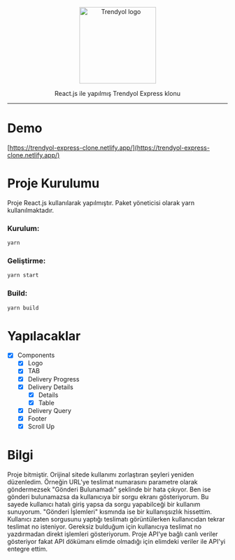 <p align="center">
    <img width="175" src="https://i.hizliresim.com/tb60ara.png" alt="Trendyol logo">
</p>
<p align="center">
  React.js ile yapılmış Trendyol Express klonu
</p>

---

# Demo

[https://trendyol-express-clone.netlify.app/](https://trendyol-express-clone.netlify.app/)

# Proje Kurulumu

Proje React.js kullanılarak yapılmıştır. Paket yöneticisi olarak yarn kullanılmaktadır.

### Kurulum:

```bash
yarn
```

### Geliştirme:

```bash
yarn start
```

### Build:

```bash
yarn build
```

# Yapılacaklar

- [x] Components
    - [x] Logo
    - [x] TAB
    - [x] Delivery Progress
    - [x] Delivery Details
        - [x] Details
        - [x] Table
    - [x] Delivery Query
    - [x] Footer
    - [x] Scroll Up

# Bilgi

Proje bitmiştir. Orijinal sitede kullanımı zorlaştıran şeyleri yeniden düzenledim. Örneğin URL'ye teslimat numarasını
parametre olarak göndermezsek "Gönderi Bulunamadı" şeklinde bir hata çıkıyor. Ben ise gönderi bulunamazsa da kullanıcıya
bir sorgu ekranı gösteriyorum. Bu sayede kullanıcı hatalı giriş yapsa da sorgu yapabilceği bir kullanım sunuyorum.
"Gönderi İşlemleri" kısmında ise bir kullanışsızlık hissettim. Kullanıcı zaten sorgusunu yaptığı teslimatı görüntülerken
kullanıcıdan tekrar teslimat no isteniyor. Gereksiz bulduğum için kullanıcıya teslimat no yazdırmadan direkt işlemleri
gösteriyorum. Proje API'ye bağlı canlı veriler gösteriyor fakat API dökümanı elimde olmadığı için elimdeki veriler ile
API'yi entegre ettim.